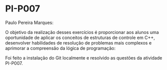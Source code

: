 # PI-P007

Paulo Pereira Marques:

O objetivo da realização desses exercícios é proporcionar aos 
alunos uma oportunidade de aplicar os conceitos de estruturas de 
controle em C++, desenvolver habilidades de resolução de 
problemas mais complexos e aprimorar a compreensão da lógica 
de programação:

Foi feito a instalação do Git localmente e resolvido as questões da atividade PI-P007.
